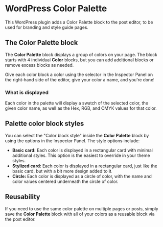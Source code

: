 # WordPress Color Palette

This WordPress plugin adds a Color Palette block to the post editor, to be used for branding and style guide pages.

## The Color Palette block

The __Color Palette__ block displays a group of colors on your page. The block starts with 4 individual __Color__ blocks, but you can add additional blocks or remove excess blocks as needed.

Give each color block a color using the selector in the Inspector Panel on the right-hand side of the editor, give your color a name, and you're done!

### What is displayed

Each color in the palette will display a swatch of the selected color, the given color name, as well as the Hex, RGB, and CMYK values for that color.

## Palette color block styles

You can select the "Color block style" inside the __Color Palette__ block by using the options in the Inspector Panel. The style options include:

* __Basic card:__ Each color is displayed in a rectangular card with minimal additional styles. This option is the easiest to override in your theme styles.
* __Stylized card:__ Each color is displayed in a rectangular card, just like the basic card, but with a bit more design added to it.
* __Circle:__ Each color is displayed as a circle of color, with the name and color values centered underneath the circle of color.

## Reusability

If you need to use the same color palette on multiple pages or posts, simply save the __Color Palette__ block with all of your colors as a reusable block via the post editor.
